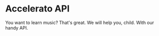 # Accelerato API
You want to learn music? That's great. We will help you, child. With our handy API.
